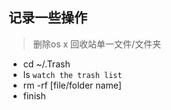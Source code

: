 
## 记录一些操作

> 删除os x 回收站单一文件/文件夹

- cd ~/.Trash
- ls `watch the trash list`
- rm -rf [file/folder name]
- finish
